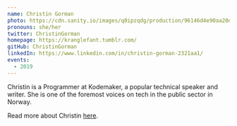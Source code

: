 ```yaml
---
name: Christin Gorman
photo: https://cdn.sanity.io/images/q0ipzqdg/production/96146d4e90aa20dfe9b417ce78e0c6134165e8b6-469x469.jpg
pronouns: she/her
twitter: ChristinGorman
homepage: https://kranglefant.tumblr.com/
gitHub: ChristinGorman
linkedIn: https://www.linkedin.com/in/christin-gorman-2321aa1/
events:
  - 2019
---
```


Christin is a Programmer at Kodemaker, a popular technical speaker and writer. She is one of the foremost voices on tech in the public sector in Norway.

Read more about Christin [here](https://techwomen.no/christin-gorman-public-sector).
